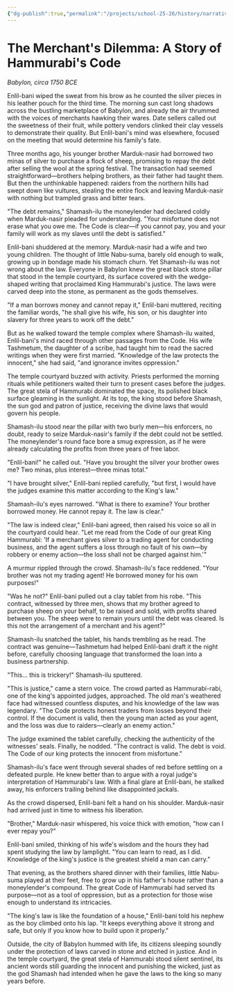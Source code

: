 ```yaml
---
{"dg-publish":true,"permalink":"/projects/school-25-26/history/narratives/hammurabis-code/"}
---
```


# The Merchant's Dilemma: A Story of Hammurabi's Code

_Babylon, circa 1750 BCE_

Enlil-bani wiped the sweat from his brow as he counted the silver pieces in his leather pouch for the third time. The morning sun cast long shadows across the bustling marketplace of Babylon, and already the air thrummed with the voices of merchants hawking their wares. Date sellers called out the sweetness of their fruit, while pottery vendors clinked their clay vessels to demonstrate their quality. But Enlil-bani's mind was elsewhere, focused on the meeting that would determine his family's fate.

Three months ago, his younger brother Marduk-nasir had borrowed two minas of silver to purchase a flock of sheep, promising to repay the debt after selling the wool at the spring festival. The transaction had seemed straightforward—brothers helping brothers, as their father had taught them. But then the unthinkable happened: raiders from the northern hills had swept down like vultures, stealing the entire flock and leaving Marduk-nasir with nothing but trampled grass and bitter tears.

"The debt remains," Shamash-ilu the moneylender had declared coldly when Marduk-nasir pleaded for understanding. "Your misfortune does not erase what you owe me. The Code is clear—if you cannot pay, you and your family will work as my slaves until the debt is satisfied."

Enlil-bani shuddered at the memory. Marduk-nasir had a wife and two young children. The thought of little Nabu-suma, barely old enough to walk, growing up in bondage made his stomach churn. Yet Shamash-ilu was not wrong about the law. Everyone in Babylon knew the great black stone pillar that stood in the temple courtyard, its surface covered with the wedge-shaped writing that proclaimed King Hammurabi's justice. The laws were carved deep into the stone, as permanent as the gods themselves.

"If a man borrows money and cannot repay it," Enlil-bani muttered, reciting the familiar words, "he shall give his wife, his son, or his daughter into slavery for three years to work off the debt."

But as he walked toward the temple complex where Shamash-ilu waited, Enlil-bani's mind raced through other passages from the Code. His wife Tashmetum, the daughter of a scribe, had taught him to read the sacred writings when they were first married. "Knowledge of the law protects the innocent," she had said, "and ignorance invites oppression."

The temple courtyard buzzed with activity. Priests performed the morning rituals while petitioners waited their turn to present cases before the judges. The great stela of Hammurabi dominated the space, its polished black surface gleaming in the sunlight. At its top, the king stood before Shamash, the sun god and patron of justice, receiving the divine laws that would govern his people.

Shamash-ilu stood near the pillar with two burly men—his enforcers, no doubt, ready to seize Marduk-nasir's family if the debt could not be settled. The moneylender's round face bore a smug expression, as if he were already calculating the profits from three years of free labor.

"Enlil-bani!" he called out. "Have you brought the silver your brother owes me? Two minas, plus interest—three minas total."

"I have brought silver," Enlil-bani replied carefully, "but first, I would have the judges examine this matter according to the King's law."

Shamash-ilu's eyes narrowed. "What is there to examine? Your brother borrowed money. He cannot repay it. The law is clear."

"The law is indeed clear," Enlil-bani agreed, then raised his voice so all in the courtyard could hear. "Let me read from the Code of our great King Hammurabi: 'If a merchant gives silver to a trading agent for conducting business, and the agent suffers a loss through no fault of his own—by robbery or enemy action—the loss shall not be charged against him.'"

A murmur rippled through the crowd. Shamash-ilu's face reddened. "Your brother was not my trading agent! He borrowed money for his own purposes!"

"Was he not?" Enlil-bani pulled out a clay tablet from his robe. "This contract, witnessed by three men, shows that my brother agreed to purchase sheep on your behalf, to be raised and sold, with profits shared between you. The sheep were to remain yours until the debt was cleared. Is this not the arrangement of a merchant and his agent?"

Shamash-ilu snatched the tablet, his hands trembling as he read. The contract was genuine—Tashmetum had helped Enlil-bani draft it the night before, carefully choosing language that transformed the loan into a business partnership.

"This... this is trickery!" Shamash-ilu sputtered.

"This is justice," came a stern voice. The crowd parted as Hammurabi-rabi, one of the king's appointed judges, approached. The old man's weathered face had witnessed countless disputes, and his knowledge of the law was legendary. "The Code protects honest traders from losses beyond their control. If the document is valid, then the young man acted as your agent, and the loss was due to raiders—clearly an enemy action."

The judge examined the tablet carefully, checking the authenticity of the witnesses' seals. Finally, he nodded. "The contract is valid. The debt is void. The Code of our king protects the innocent from misfortune."

Shamash-ilu's face went through several shades of red before settling on a defeated purple. He knew better than to argue with a royal judge's interpretation of Hammurabi's law. With a final glare at Enlil-bani, he stalked away, his enforcers trailing behind like disappointed jackals.

As the crowd dispersed, Enlil-bani felt a hand on his shoulder. Marduk-nasir had arrived just in time to witness his liberation.

"Brother," Marduk-nasir whispered, his voice thick with emotion, "how can I ever repay you?"

Enlil-bani smiled, thinking of his wife's wisdom and the hours they had spent studying the law by lamplight. "You can learn to read, as I did. Knowledge of the king's justice is the greatest shield a man can carry."

That evening, as the brothers shared dinner with their families, little Nabu-suma played at their feet, free to grow up in his father's house rather than a moneylender's compound. The great Code of Hammurabi had served its purpose—not as a tool of oppression, but as a protection for those wise enough to understand its intricacies.

"The king's law is like the foundation of a house," Enlil-bani told his nephew as the boy climbed onto his lap. "It keeps everything above it strong and safe, but only if you know how to build upon it properly."

Outside, the city of Babylon hummed with life, its citizens sleeping soundly under the protection of laws carved in stone and etched in justice. And in the temple courtyard, the great stela of Hammurabi stood silent sentinel, its ancient words still guarding the innocent and punishing the wicked, just as the god Shamash had intended when he gave the laws to the king so many years before.

